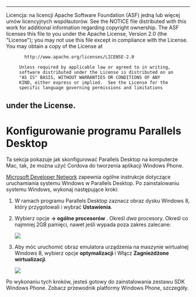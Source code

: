 * * *

Licencja: na licencji Apache Software Foundation (ASF) jedną lub więcej umów licencyjnych współautorów. See the NOTICE file distributed with this work for additional information regarding copyright ownership. The ASF licenses this file to you under the Apache License, Version 2.0 (the "License"); you may not use this file except in compliance with the License. You may obtain a copy of the License at

           http://www.apache.org/licenses/LICENSE-2.0
    
         Unless required by applicable law or agreed to in writing,
         software distributed under the License is distributed on an
         "AS IS" BASIS, WITHOUT WARRANTIES OR CONDITIONS OF ANY
         KIND, either express or implied.  See the License for the
         specific language governing permissions and limitations
    

## under the License.

# Konfigurowanie programu Parallels Desktop

Ta sekcja pokazuje jak skonfigurować Parallels Desktop na komputerze Mac, tak, że można użyć Cordova do tworzenia aplikacji Windows Phone.

[Microsoft Developer Network][1] zapewnia ogólne instrukcje dotyczące uruchamiania systemu Windows w Parallels Desktop. Po zainstalowaniu systemu Windows, wykonaj następujące kroki:

 [1]: http://msdn.microsoft.com/en-US/library/windows/apps/jj945424

1.  W ramach programu Parallels Desktop zaznacz obraz dysku Windows 8, który przygotowali i wybrać **Ustawienia**.

2.  Wybierz opcje **→ ogólne procesorów** . Określ *dwa* procesory. Określ co najmniej 2GB pamięci, nawet jeśli wypada poza zakres zalecane:
    
    ![][2]

3.  Aby móc uruchomić obraz emulatora urządzenia na maszynie wirtualnej Windows 8, wybierz opcje **optymalizacji** i Włącz **Zagnieżdżone wirtualizacji**.
    
    ![][3]

 [2]: img/guide/platforms/wp8/parallel_cpu_opts.png
 [3]: img/guide/platforms/wp8/parallel_optimize_opts.png

Po wykonaniu tych kroków, jesteś gotowy do zainstalowania zestawu SDK Windows Phone. Zobacz przewodnik platformy Windows Phone, szczegóły.